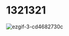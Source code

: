 # 1321321
![ezgif-3-cd4682730c](https://github.com/Dang121108/1321321/assets/143687986/745713df-a292-4f6c-b4fe-a6cf39d15010)
